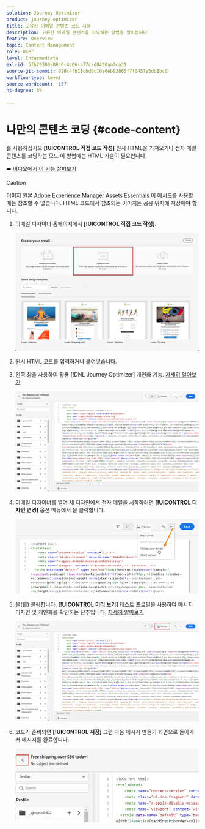 ```yaml
---
solution: Journey Optimizer
product: journey optimizer
title: 고유한 이메일 콘텐츠 코드 지정
description: 고유한 이메일 콘텐츠를 코딩하는 방법을 알아봅니다
feature: Overview
topic: Content Management
role: User
level: Intermediate
exl-id: 5fb79300-08c6-4c06-a77c-d0420aafca31
source-git-commit: 020c4fb18cbd0c10a6eb92865f7f0457e5db8bc0
workflow-type: tm+mt
source-wordcount: '157'
ht-degree: 8%

---
```


# 나만의 콘텐츠 코딩 {#code-content}

를 사용하십시오 **[!UICONTROL 직접 코드 작성]** 원시 HTML을 가져오거나 전자 메일 콘텐츠를 코딩하는 모드 이 방법에는 HTML 기술이 필요합니다.

➡️ [비디오에서 이 기능 살펴보기](#video)

>[!CAUTION]
>
> 이미지 원본 [Adobe Experience Manager Assets Essentials](assets-essentials.md) 이 메서드를 사용할 때는 참조할 수 없습니다. HTML 코드에서 참조되는 이미지는 공용 위치에 저장해야 합니다.

1. 이메일 디자이너 홈페이지에서 **[!UICONTROL 직접 코드 작성]**.

   ![](assets/code-your-own.png)

1. 원시 HTML 코드를 입력하거나 붙여넣습니다.

1. 왼쪽 창을 사용하여 활용 [!DNL Journey Optimizer] 개인화 기능. [자세히 알아보기](../personalization/personalize.md)

   ![](assets/code-editor.png)

1. 이메일 디자이너를 열어 새 디자인에서 전자 메일을 시작하려면 **[!UICONTROL 디자인 변경]** 옵션 메뉴에서 을 클릭합니다.

   ![](assets/code-editor-change-design.png)

1. 을(를) 클릭합니다. **[!UICONTROL 미리 보기]** 테스트 프로필을 사용하여 메시지 디자인 및 개인화를 확인하는 단추입니다. [자세히 알아보기](preview.md)

   ![](assets/code-editor-preview.png)

1. 코드가 준비되면 **[!UICONTROL 저장]** 그런 다음 메시지 만들기 화면으로 돌아가서 메시지를 완료합니다.

   ![](assets/code-editor-save.png)
